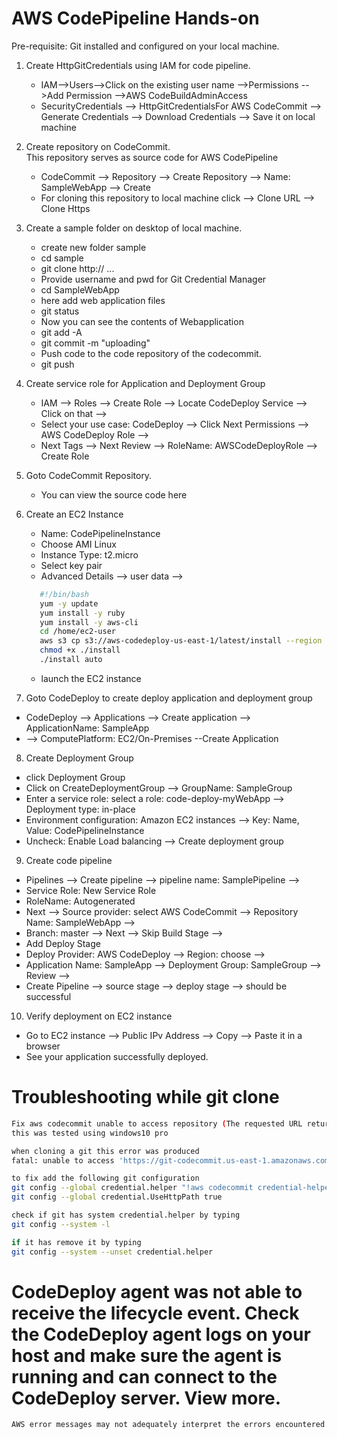 # AWS CodePipeline Hands-on
Pre-requisite: Git installed and configured on your local machine.<br>
1. Create HttpGitCredentials using IAM for code pipeline.<br>
   - IAM-->Users-->Click on the existing user name -->Permissions -->Add Permission -->AWS CodeBuildAdminAccess<br>
   - SecurityCredentials --> HttpGitCredentialsFor AWS CodeCommit --> Generate Credentials --> Download Credentials --> Save it on local machine <br>

2. Create repository on CodeCommit.<br>
   This repository serves as source code for AWS CodePipeline <br>
   - CodeCommit --> Repository --> Create Repository --> Name: SampleWebApp --> Create <br>
   - For cloning this repository to local machine click --> Clone URL --> Clone Https<br>

3. Create a sample folder on desktop of local machine.<br>
   - create new folder sample<br>
   - cd sample <br>
   - git clone http:// ...<br>
   - Provide username and pwd for Git Credential Manager <br>
   - cd SampleWebApp<br>
   - here add web application files<br>
   - git status<br>
   - Now you can see the contents of Webapplication<br>
   - git add -A<br>
   - git commit -m "uploading"<br>
   - Push code to the code repository of the codecommit.<br>
   - git push <br>

4. Create service role for Application and Deployment Group<br>
   - IAM --> Roles --> Create Role --> Locate CodeDeploy Service --> Click on that --><br>
   - Select your use case: CodeDeploy --> Click Next Permissions --> AWS CodeDeploy Role --> <br>
   - Next Tags --> Next Review --> RoleName: AWSCodeDeployRole --> Create Role<br>

5. Goto CodeCommit Repository.<br>
   - You can view the source code here<br>

6. Create an EC2 Instance <br>
    - Name: CodePipelineInstance<br>
    - Choose AMI Linux<br>
    - Instance Type: t2.micro
    - Select key pair
    - Advanced Details --> user data -->
   ```sh
      #!/bin/bash
      yum -y update
      yum install -y ruby
      yum install -y aws-cli
      cd /home/ec2-user
      aws s3 cp s3://aws-codedeploy-us-east-1/latest/install --region us-east-1
      chmod +x ./install
      ./install auto
   ```
     - launch the EC2 instance<br>

7. Goto CodeDeploy to create deploy application and deployment group<br>
  - CodeDeploy --> Applications --> Create application --> ApplicationName: SampleApp <br>
  - --> ComputePlatform: EC2/On-Premises --Create Application<br>

8. Create Deployment Group<br>
  - click Deployment Group<br>
  - Click on CreateDeploymentGroup --> GroupName: SampleGroup <br>
  - Enter a service role: select a role: code-deploy-myWebApp --> Deployment type: in-place <br>
  - Environment configuration: Amazon EC2 instances --> Key: Name, Value: CodePipelineInstance<br>
  - Uncheck: Enable Load balancing --> Create deployment group <br>

9. Create code pipeline<br>
  - Pipelines --> Create pipeline --> pipeline name: SamplePipeline --><br>
  - Service Role: New Service Role<br>
  - RoleName: Autogenerated<br>
  - Next --> Source provider: select AWS CodeCommit --> Repository Name: SampleWebApp --><br>
  - Branch: master --> Next --> Skip Build Stage --> <br>
  - Add Deploy Stage<br>
  - Deploy Provider: AWS CodeDeploy --> Region: choose --> <br>
  - Application Name: SampleApp --> Deployment Group: SampleGroup --> Review --><br>
  - Create Pipeline --> source stage --> deploy stage --> should be successful<br>

10. Verify deployment on EC2 instance<br>
  - Go to EC2 instance --> Public IPv Address --> Copy --> Paste it in a browser <br>
  - See your application successfully deployed.


# Troubleshooting while git clone
```sh
Fix aws codecommit unable to access repository (The requested URL returned error: 403) in windows
this was tested using windows10 pro

when cloning a git this error was produced
fatal: unable to access 'https://git-codecommit.us-east-1.amazonaws.com/v1/repos/RepositoryName': The requested URL returned error: 403

to fix add the following git configuration
git config --global credential.helper "!aws codecommit credential-helper $@"
git config --global credential.UseHttpPath true

check if git has system credential.helper by typing 
git config --system -l

if it has remove it by typing
git config --system --unset credential.helper
```

# CodeDeploy agent was not able to receive the lifecycle event. Check the CodeDeploy agent logs on your host and make sure the agent is running and can connect to the CodeDeploy server. View more.
```sh
AWS error messages may not adequately interpret the errors encountered. One likely case is iam permission issues. Make sure CodeDeploy has CodeDeployRole and your EC2 instance(s) have AmazonEC2RoleforAWSCodeDeploy.
```


